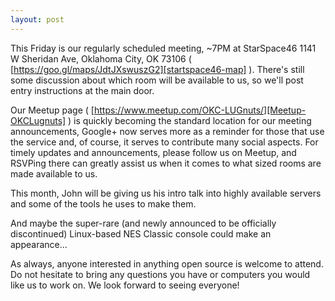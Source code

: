 ```yaml
---
layout: post
---
```

This Friday is our regularly scheduled meeting, ~7PM at StarSpace46 1141 W Sheridan Ave, Oklahoma City, OK 73106 ( [https://goo.gl/maps/JdtJXswuszG2][startspace46-map] ).  There's still some discussion about which room will be available to us, so we'll post entry instructions at the main door.

Our Meetup page ( [https://www.meetup.com/OKC-LUGnuts/][Meetup-OKCLugnuts] ) is quickly becoming the standard location for our meeting announcements, Google+ now serves more as a reminder for those that use the service and, of course, it serves to contribute many social aspects.  For timely updates and announcements, please follow us on Meetup, and RSVPing there can greatly assist us when it comes to what sized rooms are made available to us.

This month, John will be giving us his intro talk into highly available servers and some of the tools he uses to make them.

And maybe the super-rare (and newly announced to be officially discontinued) Linux-based NES Classic console could make an appearance...

As always, anyone interested in anything open source is welcome to attend. Do not hesitate to bring any questions you have or computers you would like us to work on. We look forward to seeing everyone!

[startspace46-map]: https://goo.gl/maps/JdtJXswuszG2
[Meetup-OKCLugnuts]: https://www.meetup.com/OKC-LUGnuts/